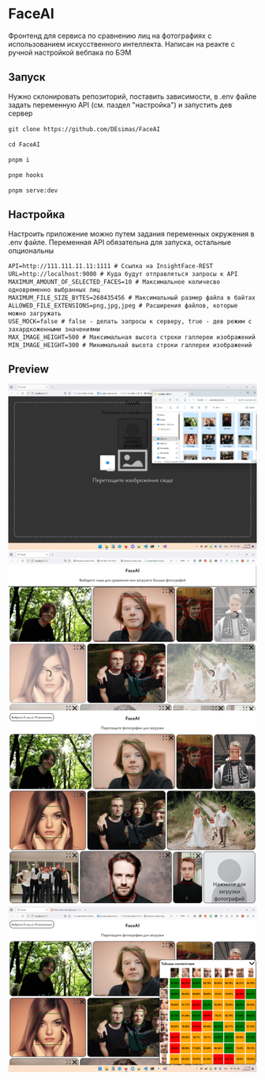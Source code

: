 # FaceAI

Фронтенд для сервиса по сравнению лиц на фотографиях с использованием искусственного интеллекта. Написан на реакте с ручной настройкой вебпака по БЭМ

## Запуск

Нужно склонировать репозиторий, поставить зависимости, в .env файле задать переменную API (см. паздел "настройка") и запустить дев сервер

`git clone https://github.com/DEsimas/FaceAI`

`cd FaceAI`

`pnpm i`

`pnpm hooks`

`pnpm serve:dev`

## Настройка

Настроить приложение можно путем задания переменных окружения в .env файле. Переменная API обязательна для запуска, остальные опциональны

```
API=http://111.111.11.11:1111 # Ссылка на InsightFace-REST
URL=http://localhost:9000 # Куда будут отправляться запросы к API
MAXIMUM_AMOUNT_OF_SELECTED_FACES=10 # Максимальное количесво одновременно выбранных лиц
MAXIMUM_FILE_SIZE_BYTES=268435456 # Максимальный размер файла в байтах
ALLOWED_FILE_EXTENSIONS=png,jpg,jpeg # Расширения файлов, которые можно загружать
USE_MOCK=false # false - делать запросы к серверу, true - дев режим с захардкоженными значениями
MAX_IMAGE_HEIGHT=500 # Максимальная высота строки галлереи изображений
MIN_IMAGE_HEIGHT=300 # Минимальнай высота строки галлереи изображений
```

## Preview

<img src="./repository\assets\load.png" alt="load">
<img src="./repository\assets\loading.png" alt="load">
<img src="./repository\assets\select.png" alt="select">
<img src="./repository\assets\result.png" alt="result">
